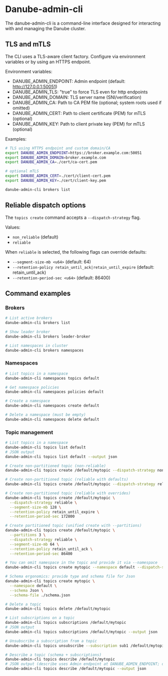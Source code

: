 # Danube-admin-cli

The danube-admin-cli is a command-line interface designed for interacting with and managing the Danube cluster.

## TLS and mTLS

The CLI uses a TLS-aware client factory. Configure via environment variables or by using an HTTPS endpoint.

Environment variables:

- DANUBE_ADMIN_ENDPOINT: Admin endpoint (default: http://127.0.0.1:50051)
- DANUBE_ADMIN_TLS: "true" to force TLS even for http endpoints
- DANUBE_ADMIN_DOMAIN: TLS server name (SNI/verification)
- DANUBE_ADMIN_CA: Path to CA PEM file (optional; system roots used if omitted)
- DANUBE_ADMIN_CERT: Path to client certificate (PEM) for mTLS (optional)
- DANUBE_ADMIN_KEY: Path to client private key (PEM) for mTLS (optional)

Examples:

```bash
# TLS using HTTPS endpoint and custom domain/CA
export DANUBE_ADMIN_ENDPOINT=https://broker.example.com:50051
export DANUBE_ADMIN_DOMAIN=broker.example.com
export DANUBE_ADMIN_CA=./cert/ca-cert.pem

# optional mTLS
export DANUBE_ADMIN_CERT=./cert/client-cert.pem
export DANUBE_ADMIN_KEY=./cert/client-key.pem

danube-admin-cli brokers list
```

## Reliable dispatch options

The `topics create` command accepts a `--dispatch-strategy` flag.

Values:

- `non_reliable` (default)
- `reliable`

When `reliable` is selected, the following flags can override defaults:

- `--segment-size-mb <u64>` (default: 64)
- `--retention-policy retain_until_ack|retain_until_expire` (default: retain_until_ack)
- `--retention-period-sec <u64>` (default: 86400)

## Command examples

### Brokers

```bash
# List active brokers
danube-admin-cli brokers list

# Show leader broker
danube-admin-cli brokers leader-broker

# List namespaces in cluster
danube-admin-cli brokers namespaces
```

### Namespaces

```bash
# List topics in a namespace
danube-admin-cli namespaces topics default

# Get namespace policies
danube-admin-cli namespaces policies default

# Create a namespace
danube-admin-cli namespaces create default

# Delete a namespace (must be empty)
danube-admin-cli namespaces delete default
```

### Topic management

```bash
# List topics in a namespace
danube-admin-cli topics list default
# JSON output
danube-admin-cli topics list default --output json

# Create non-partitioned topic (non-reliable)
danube-admin-cli topics create /default/mytopic --dispatch-strategy non_reliable

# Create non-partitioned topic (reliable with defaults)
danube-admin-cli topics create /default/mytopic --dispatch-strategy reliable

# Create non-partitioned topic (reliable with overrides)
danube-admin-cli topics create /default/mytopic \
  --dispatch-strategy reliable \
  --segment-size-mb 128 \
  --retention-policy retain_until_expire \
  --retention-period-sec 172800

# Create partitioned topic (unified create with --partitions)
danube-admin-cli topics create /default/mytopic \
  --partitions 3 \
  --dispatch-strategy reliable \
  --segment-size-mb 64 \
  --retention-policy retain_until_ack \
  --retention-period-sec 86400

# You can omit namespace in the topic and provide it via --namespace
danube-admin-cli topics create mytopic --namespace default --dispatch-strategy reliable

# Schema ergonomics: provide type and schema file for Json
danube-admin-cli topics create mytopic \
  --namespace default \
  --schema Json \
  --schema-file ./schema.json

# Delete a topic
danube-admin-cli topics delete /default/mytopic

# List subscriptions on a topic
danube-admin-cli topics subscriptions /default/mytopic
# JSON output
danube-admin-cli topics subscriptions /default/mytopic --output json

# Unsubscribe a subscription from a topic
danube-admin-cli topics unsubscribe --subscription sub1 /default/mytopic

# Describe a topic (schema + subscriptions)
danube-admin-cli topics describe /default/mytopic
# JSON output (describe uses Admin endpoint at DANUBE_ADMIN_ENDPOINT; default http://127.0.0.1:50051)
danube-admin-cli topics describe /default/mytopic --output json
```
